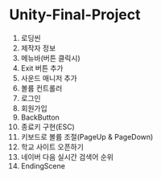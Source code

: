﻿# Unity-Final-Project

1. 로딩씬
2. 제작자 정보
3. 메뉴바(버튼 클릭시)
4. Exit 버튼 추가
5. 사운드 매니저 추가
6. 볼륨 컨트롤러
7. 로그인
8. 회원가입
9. BackButton
10. 종료키 구현(ESC)
11. 키보드로 볼륨 조절(PageUp & PageDown)
12. 학교 사이트 오픈하기
13. 네이버 다음 실시간 검색어 순위
14. EndingScene
